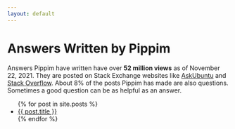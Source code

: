 ```yaml
---
layout: default
---
```


# Answers Written by Pippim

Answers Pippim have written have over **52 million views** as of November 22, 2021.
They are posted on Stack Exchange websites like [AskUbuntu](askubuntu.com) and
[Stack Overflow](stackoverflow.com). About 8% of the posts Pippim has made are
also questions. Sometimes a good question can be as helpful as an answer.

<ul>
  {% for post in site.posts %}
    <li>
      <a href="{{ post.url }}">{{ post.title }}</a>  
    </li>
  {% endfor %}
</ul>
